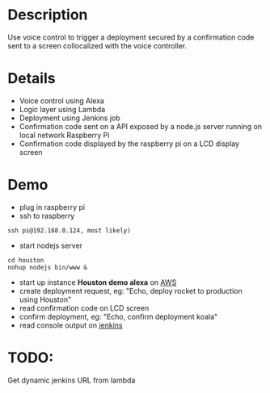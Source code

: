 # Description

Use voice control to trigger a deployment secured by a confirmation code sent to a screen collocalized with the voice controller.

# Details

- Voice control using Alexa
- Logic layer using Lambda
- Deployment using Jenkins job
- Confirmation code sent on a API exposed by a node.js server running on local network Raspberry Pi
- Confirmation code displayed by the raspberry pi on a LCD display screen

# Demo

- plug in raspberry pi
- ssh to raspberry 
```
ssh pi@192.168.0.124, most likely)
```
- start nodejs server
```
cd houston
nohup nodejs bin/www &
```
- start up instance **Houston demo alexa** on [AWS](https://ap-southeast-2.console.aws.amazon.com/ec2/v2/home?region=ap-southeast-2#Instances:sort=instanceId)
- create deployment request, eg:
"Echo, deploy rocket to production using Houston"
- read confirmation code on LCD screen
- confirm deployment, eg:
"Echo, confirm deployment koala"
- read console output on [jenkins](http://ec2-13-55-186-2.ap-southeast-2.compute.amazonaws.com/job/Deploying%20application/)

# TODO:
Get dynamic jenkins URL from lambda